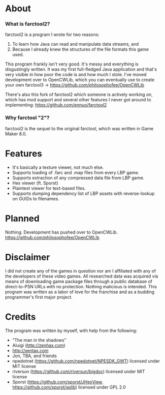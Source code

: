 # About
### What is farctool2?
farctool2 is a program I wrote for two reasons:
1. To learn how Java can read and manipulate data streams, and
2. Because I already knew the structures of the file formats this game used.

This program frankly isn't very good. It's messy and everything is disgustingly written. It was my first full-fledged Java application and that's very visible in how poor the code is and how much I stole. I've moved development over to OpenCWLib, which you can eventually use to create your own farctool3 -> https://github.com/philosophofee/OpenCWLib

There's also this fork of farctool2 which someone is actively working on, which has mod support and several other features I never got around to implementing: https://github.com/ennuo/farctool2

### Why farctool "2"?
farctool2 is the sequel to the original farctool, which was written in Game Maker 8.0.

# Features
 - It's basically a texture viewer, not much else.
 - Supports loading of .farc and .map files from every LBP game.
 - Supports extraction of any compressed data file from LBP game.
 - Hex viewer (ft. Sporst)
 - Plaintext viewer for text-based files.
 - Supports dumping dependency list of LBP assets with reverse-lookup on GUIDs to filenames.

# Planned
Nothing. Development has pushed over to OpenCWLib. https://github.com/philosophofee/OpenCWLib

# Disclaimer
I did not create any of the games in question nor am I affiliated with any of the developers of these video games.
All researched data was acquired via means of downloading game package files through a public database of direct-to-PSN URLs with no protection.
Nothing malicious is intended. This program was written as a labor of love for the franchise and as a budding programmer's first major project. 

# Credits
The program was written by myself, with help from the following:
 - "The man in the shadows"
 - Aluigi (http://zenhax.com)
 - http://xentax.com
 - Jon, TBA, and friends
 - npedotnet (https://github.com/npedotnet/NPESDK_GWT) licensed under MIT license
 - riversun (https://github.com/riversun/bigdoc) licensed under MIT license
 - Sporst (https://github.com/sporst/JHexView, https://github.com/sporst/splib) licensed under GPL 2.0
